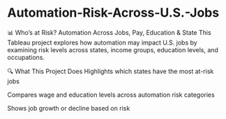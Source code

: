 # Automation-Risk-Across-U.S.-Jobs

📊 Who’s at Risk? Automation Across Jobs, Pay, Education & State
This Tableau project explores how automation may impact U.S. jobs by examining risk levels across states, income groups, education levels, and occupations.

🔍 What This Project Does
Highlights which states have the most at-risk jobs

Compares wage and education levels across automation risk categories

Shows job growth or decline based on risk
